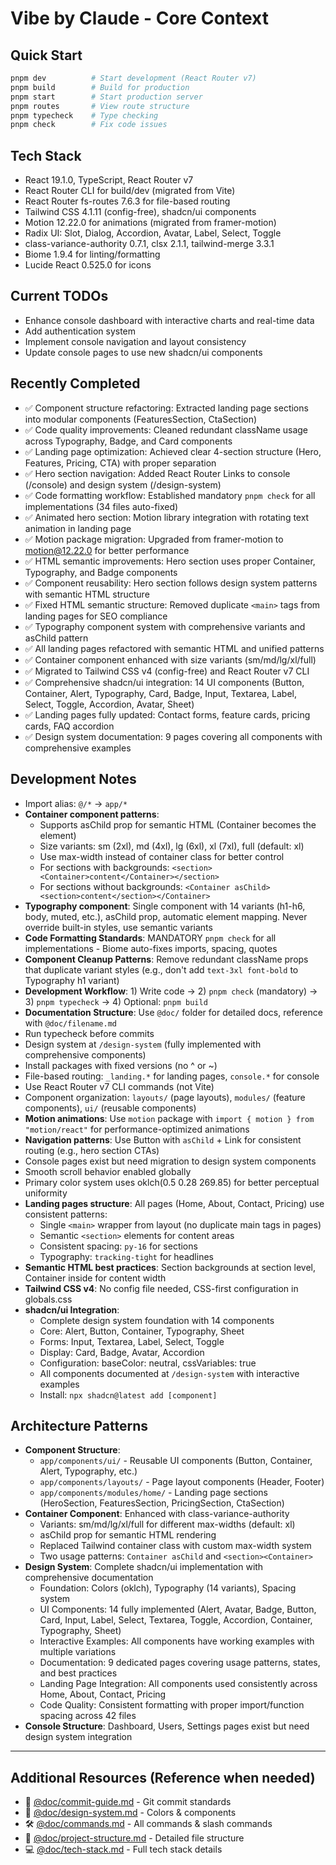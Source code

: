 # Vibe by Claude - Core Context

## Quick Start
```bash
pnpm dev          # Start development (React Router v7)
pnpm build        # Build for production
pnpm start        # Start production server
pnpm routes       # View route structure
pnpm typecheck    # Type checking
pnpm check        # Fix code issues
```

## Tech Stack
- React 19.1.0, TypeScript, React Router v7
- React Router CLI for build/dev (migrated from Vite)
- React Router fs-routes 7.6.3 for file-based routing
- Tailwind CSS 4.1.11 (config-free), shadcn/ui components
- Motion 12.22.0 for animations (migrated from framer-motion)
- Radix UI: Slot, Dialog, Accordion, Avatar, Label, Select, Toggle
- class-variance-authority 0.7.1, clsx 2.1.1, tailwind-merge 3.3.1
- Biome 1.9.4 for linting/formatting
- Lucide React 0.525.0 for icons

## Current TODOs
- Enhance console dashboard with interactive charts and real-time data
- Add authentication system
- Implement console navigation and layout consistency
- Update console pages to use new shadcn/ui components

## Recently Completed
- ✅ Component structure refactoring: Extracted landing page sections into modular components (FeaturesSection, CtaSection)
- ✅ Code quality improvements: Cleaned redundant className usage across Typography, Badge, and Card components
- ✅ Landing page optimization: Achieved clear 4-section structure (Hero, Features, Pricing, CTA) with proper separation
- ✅ Hero section navigation: Added React Router Links to console (/console) and design system (/design-system)
- ✅ Code formatting workflow: Established mandatory `pnpm check` for all implementations (34 files auto-fixed)
- ✅ Animated hero section: Motion library integration with rotating text animation in landing page
- ✅ Motion package migration: Upgraded from framer-motion to motion@12.22.0 for better performance
- ✅ HTML semantic improvements: Hero section uses proper Container, Typography, and Badge components
- ✅ Component reusability: Hero section follows design system patterns with semantic HTML structure
- ✅ Fixed HTML semantic structure: Removed duplicate `<main>` tags from landing pages for SEO compliance
- ✅ Typography component system with comprehensive variants and asChild pattern
- ✅ All landing pages refactored with semantic HTML and unified patterns
- ✅ Container component enhanced with size variants (sm/md/lg/xl/full)
- ✅ Migrated to Tailwind CSS v4 (config-free) and React Router v7 CLI
- ✅ Comprehensive shadcn/ui integration: 14 UI components (Button, Container, Alert, Typography, Card, Badge, Input, Textarea, Label, Select, Toggle, Accordion, Avatar, Sheet)
- ✅ Landing pages fully updated: Contact forms, feature cards, pricing cards, FAQ accordion
- ✅ Design system documentation: 9 pages covering all components with comprehensive examples

## Development Notes
- Import alias: `@/*` → `app/*`
- **Container component patterns**: 
  - Supports asChild prop for semantic HTML (Container becomes the element)
  - Size variants: sm (2xl), md (4xl), lg (6xl), xl (7xl), full (default: xl)
  - Use max-width instead of container class for better control
  - For sections with backgrounds: `<section><Container>content</Container></section>`
  - For sections without backgrounds: `<Container asChild><section>content</section></Container>`
- **Typography component**: Single component with 14 variants (h1-h6, body, muted, etc.), asChild prop, automatic element mapping. Never override built-in styles, use semantic variants
- **Code Formatting Standards**: MANDATORY `pnpm check` for all implementations - Biome auto-fixes imports, spacing, quotes
- **Component Cleanup Patterns**: Remove redundant className props that duplicate variant styles (e.g., don't add `text-3xl font-bold` to Typography h1 variant)
- **Development Workflow**: 1) Write code → 2) `pnpm check` (mandatory) → 3) `pnpm typecheck` → 4) Optional: `pnpm build`
- **Documentation Structure**: Use `@doc/` folder for detailed docs, reference with `@doc/filename.md`
- Run typecheck before commits
- Design system at `/design-system` (fully implemented with comprehensive components)
- Install packages with fixed versions (no ^ or ~)
- File-based routing: `_landing.*` for landing pages, `console.*` for console
- Use React Router v7 CLI commands (not Vite)
- Component organization: `layouts/` (page layouts), `modules/` (feature components), `ui/` (reusable components)
- **Motion animations**: Use `motion` package with `import { motion } from "motion/react"` for performance-optimized animations
- **Navigation patterns**: Use Button with `asChild` + Link for consistent routing (e.g., hero section CTAs)
- Console pages exist but need migration to design system components
- Smooth scroll behavior enabled globally
- Primary color system uses oklch(0.5 0.28 269.85) for better perceptual uniformity
- **Landing pages structure**: All pages (Home, About, Contact, Pricing) use consistent patterns:
  - Single `<main>` wrapper from layout (no duplicate main tags in pages)
  - Semantic `<section>` elements for content areas
  - Consistent spacing: `py-16` for sections
  - Typography: `tracking-tight` for headlines
- **Semantic HTML best practices**: Section backgrounds at section level, Container inside for content width
- **Tailwind CSS v4**: No config file needed, CSS-first configuration in globals.css
- **shadcn/ui Integration**: 
  - Complete design system foundation with 14 components
  - Core: Alert, Button, Container, Typography, Sheet
  - Forms: Input, Textarea, Label, Select, Toggle
  - Display: Card, Badge, Avatar, Accordion
  - Configuration: baseColor: neutral, cssVariables: true
  - All components documented at `/design-system` with interactive examples
  - Install: `npx shadcn@latest add [component]`

## Architecture Patterns
- **Component Structure**: 
  - `app/components/ui/` - Reusable UI components (Button, Container, Alert, Typography, etc.)
  - `app/components/layouts/` - Page layout components (Header, Footer)
  - `app/components/modules/home/` - Landing page sections (HeroSection, FeaturesSection, PricingSection, CtaSection)
- **Container Component**: Enhanced with class-variance-authority
  - Variants: sm/md/lg/xl/full for different max-widths (default: xl)
  - asChild prop for semantic HTML rendering
  - Replaced Tailwind container class with custom max-width system
  - Two usage patterns: `Container asChild` and `<section><Container>`
- **Design System**: Complete shadcn/ui implementation with comprehensive documentation
  - Foundation: Colors (oklch), Typography (14 variants), Spacing system
  - UI Components: 14 fully implemented (Alert, Avatar, Badge, Button, Card, Input, Label, Select, Textarea, Toggle, Accordion, Container, Typography, Sheet)
  - Interactive Examples: All components have working examples with multiple variations
  - Documentation: 9 dedicated pages covering usage patterns, states, and best practices
  - Landing Page Integration: All components used consistently across Home, About, Contact, Pricing
  - Code Quality: Consistent formatting with proper import/function spacing across 42 files
- **Console Structure**: Dashboard, Users, Settings pages exist but need design system integration

---

## Additional Resources (Reference when needed)
- 📝 [@doc/commit-guide.md](@doc/commit-guide.md) - Git commit standards
- 🎨 [@doc/design-system.md](@doc/design-system.md) - Colors & components
- 🛠️ [@doc/commands.md](@doc/commands.md) - All commands & slash commands
- 📁 [@doc/project-structure.md](@doc/project-structure.md) - Detailed file structure
- 💻 [@doc/tech-stack.md](@doc/tech-stack.md) - Full tech stack details